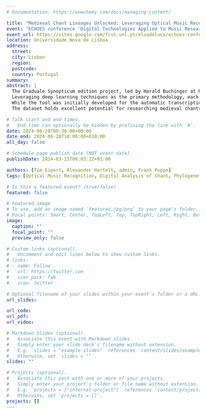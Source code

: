 ```yaml
---
# Documentation: https://wowchemy.com/docs/managing-content/

title: "Medieval Chant Lineages Unlocked: Leveraging Optical Music Recognition for Phylogenetic Analysis of Gregorian Proper"
event: "ECHOES conference 'Digital Technologies Applied to Music Research: Methodologies, Projects and Challenges'"
event_url: https://sites.google.com/fcsh.unl.pt/elsadeluca/echoes-conference
location: Universidade Nova de Lisboa
address:
  street:
  city: Lisbon
  region:
  postcode:
  country: Portugal
summary:
abstract: | 
  The Graduale Synopticum edition project, led by Harald Buchinger at Regensburg University from 2015-2018, has pioneered bringing the essential Gregorian chant propers to the forefront of musicological research through a synoptic presentation of early manuscript readings. While it successfully digitized textual variants and metadata, melody synopses are manually transcribed and image-based, preventing algorithmic analyses, e.g. to compare the melodies computationally. We address this gap using OMMR4all, a tool developed at the University of Würzburg, by transcribing the melodic variants in computer-readable form. OMMR4all employs a comprehensive automatic pipeline encompassing essential steps, including staff line detection, layout recognition, symbol detection, text detection, and syllable assignment.
  Leveraging deep learning techniques as the primary methodology, each pipeline step is meticulously crafted to ensure accuracy and efficiency. Additionally,  post-processing algorithms, enriched with musicological background knowledge, are employed to combine results from individual steps and enhance overall transcription quality.
  While the tool was initially developed for the automatic transcription of handwritten diastematic notations, it is particularly suitable for the types used in editions that mimic square notation, where the graphical representation of a neume does not differ. The pipeline was adapted for the Graduale Synopticum dataset to incorporate additional background information, such as existing lyrics and texts, and support a unique layout structure. The pipeline output consists of fully transcribed documents, where the melody, lyrics, and syllable note assignments have been extracted. 
  The dataset holds excellent potential for researching medieval chants, as the manuscripts depict some of the earliest notated versions. The issue with later manuscripts is the alignment of melodies to subsequent external theoretical models, which is why the early manuscripts may come closest to the original forms of the melodies. Here, we apply a phylogenetic model to the dataset to infer the degree of variance in the chants across manuscripts. With a network of such phylogenetic trees, we ultimately aim to uncover insights into the transmission of the manuscripts.

# Talk start and end times.
#   End time can optionally be hidden by prefixing the line with `#`.
date: 2024-06-28T09:30:00+00:00
date_end: 2024-06-28T10:00:00+010:00
all_day: false

# Schedule page publish date (NOT event date).
publishDate: 2024-03-15T08:03:22+01:00

authors: [Tim Eipert, Alexander Hartelt, admin, Frank Puppe]
tags: [Optical Music Recognition, Digital Analysis of Chant, Phylogenetic Inference]

# Is this a featured event? (true/false)
featured: false

# Featured image
# To use, add an image named `featured.jpg/png` to your page's folder. 
# Focal points: Smart, Center, TopLeft, Top, TopRight, Left, Right, BottomLeft, Bottom, BottomRight.
image:
  caption: ""
  focal_point: ""
  preview_only: false

# Custom links (optional).
#   Uncomment and edit lines below to show custom links.
# links:
# - name: Follow
#   url: https://twitter.com
#   icon_pack: fab
#   icon: twitter

# Optional filename of your slides within your event's folder or a URL.
url_slides:

url_code:
url_pdf:
url_video:

# Markdown Slides (optional).
#   Associate this event with Markdown slides.
#   Simply enter your slide deck's filename without extension.
#   E.g. `slides = "example-slides"` references `content/slides/example-slides.md`.
#   Otherwise, set `slides = ""`.
slides: ""

# Projects (optional).
#   Associate this post with one or more of your projects.
#   Simply enter your project's folder or file name without extension.
#   E.g. `projects = ["internal-project"]` references `content/project/deep-learning/index.md`.
#   Otherwise, set `projects = []`.
projects: []
---
```


